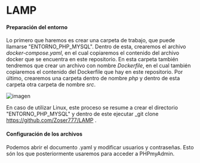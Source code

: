 # LAMP

#### Preparación del entorno 

Lo primero que haremos es crear una carpeta de trabajo, que puede llamarse "ENTORNO_PHP_MYSQL". Dentro de esta, crearemos el archivo _docker-compose.yaml_, en el cual copiaremos el contenido del archivo docker que se encuentra en este repositorio. En esta carpeta también tendremos que crear un archivo con nombre _Dockerfile_, en el cual también copiaremos el contenido del Dockerfile que hay en este repositorio. Por último, crearemos una carpeta dentro de nombre _php_ y dentro de esta carpeta otra carpeta de nombre _src_.

![imagen](https://user-images.githubusercontent.com/80277545/146682822-1b5071eb-6794-4097-8334-15c9c17be434.png)

En caso de utilizar Linux, este proceso se resume a crear el directorio "ENTORNO_PHP_MYSQL" y dentro de este ejecutar _git clone https://github.com/Zoser777/LAMP .

#### Configuración de los archivos

Podemos abrir el documento .yaml y modificar usuarios y contraseñas. Esto són los que posteriormente usaremos para acceder a PHPmyAdmin. 
